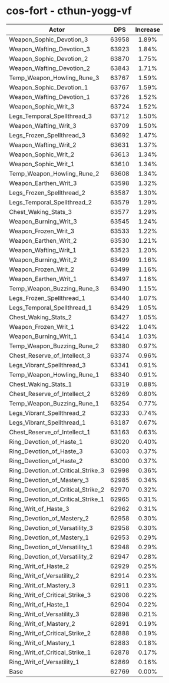 # cos-fort - cthun-yogg-vf
| Actor | DPS | Increase |
|---|:---:|:---:|
|Weapon_Sophic_Devotion_3|63958|1.89%|
|Weapon_Wafting_Devotion_3|63923|1.84%|
|Weapon_Sophic_Devotion_2|63870|1.75%|
|Weapon_Wafting_Devotion_2|63843|1.71%|
|Temp_Weapon_Howling_Rune_3|63767|1.59%|
|Weapon_Sophic_Devotion_1|63767|1.59%|
|Weapon_Wafting_Devotion_1|63726|1.52%|
|Weapon_Sophic_Writ_3|63724|1.52%|
|Legs_Temporal_Spellthread_3|63712|1.50%|
|Weapon_Wafting_Writ_3|63709|1.50%|
|Legs_Frozen_Spellthread_3|63692|1.47%|
|Weapon_Wafting_Writ_2|63631|1.37%|
|Weapon_Sophic_Writ_2|63613|1.34%|
|Weapon_Sophic_Writ_1|63610|1.34%|
|Temp_Weapon_Howling_Rune_2|63608|1.34%|
|Weapon_Earthen_Writ_3|63598|1.32%|
|Legs_Frozen_Spellthread_2|63587|1.30%|
|Legs_Temporal_Spellthread_2|63579|1.29%|
|Chest_Waking_Stats_3|63577|1.29%|
|Weapon_Burning_Writ_3|63545|1.24%|
|Weapon_Frozen_Writ_3|63533|1.22%|
|Weapon_Earthen_Writ_2|63530|1.21%|
|Weapon_Wafting_Writ_1|63523|1.20%|
|Weapon_Burning_Writ_2|63499|1.16%|
|Weapon_Frozen_Writ_2|63499|1.16%|
|Weapon_Earthen_Writ_1|63497|1.16%|
|Temp_Weapon_Buzzing_Rune_3|63490|1.15%|
|Legs_Frozen_Spellthread_1|63440|1.07%|
|Legs_Temporal_Spellthread_1|63429|1.05%|
|Chest_Waking_Stats_2|63427|1.05%|
|Weapon_Frozen_Writ_1|63422|1.04%|
|Weapon_Burning_Writ_1|63414|1.03%|
|Temp_Weapon_Buzzing_Rune_2|63380|0.97%|
|Chest_Reserve_of_Intellect_3|63374|0.96%|
|Legs_Vibrant_Spellthread_3|63341|0.91%|
|Temp_Weapon_Howling_Rune_1|63340|0.91%|
|Chest_Waking_Stats_1|63319|0.88%|
|Chest_Reserve_of_Intellect_2|63269|0.80%|
|Temp_Weapon_Buzzing_Rune_1|63254|0.77%|
|Legs_Vibrant_Spellthread_2|63233|0.74%|
|Legs_Vibrant_Spellthread_1|63187|0.67%|
|Chest_Reserve_of_Intellect_1|63163|0.63%|
|Ring_Devotion_of_Haste_1|63020|0.40%|
|Ring_Devotion_of_Haste_3|63003|0.37%|
|Ring_Devotion_of_Haste_2|63000|0.37%|
|Ring_Devotion_of_Critical_Strike_3|62998|0.36%|
|Ring_Devotion_of_Mastery_3|62985|0.34%|
|Ring_Devotion_of_Critical_Strike_2|62970|0.32%|
|Ring_Devotion_of_Critical_Strike_1|62965|0.31%|
|Ring_Writ_of_Haste_3|62962|0.31%|
|Ring_Devotion_of_Mastery_2|62958|0.30%|
|Ring_Devotion_of_Versatility_3|62958|0.30%|
|Ring_Devotion_of_Mastery_1|62953|0.29%|
|Ring_Devotion_of_Versatility_1|62948|0.29%|
|Ring_Devotion_of_Versatility_2|62947|0.28%|
|Ring_Writ_of_Haste_2|62929|0.25%|
|Ring_Writ_of_Versatility_2|62914|0.23%|
|Ring_Writ_of_Mastery_3|62911|0.23%|
|Ring_Writ_of_Critical_Strike_3|62908|0.22%|
|Ring_Writ_of_Haste_1|62904|0.22%|
|Ring_Writ_of_Versatility_3|62898|0.21%|
|Ring_Writ_of_Mastery_2|62891|0.19%|
|Ring_Writ_of_Critical_Strike_2|62888|0.19%|
|Ring_Writ_of_Mastery_1|62883|0.18%|
|Ring_Writ_of_Critical_Strike_1|62878|0.17%|
|Ring_Writ_of_Versatility_1|62869|0.16%|
|Base|62769|0.00%|
